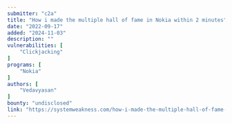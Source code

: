 ```yaml
---
submitter: "c2a"
title: "How i made the multiple hall of fame in Nokia within 2 minutes"
date: "2022-09-17"
added: "2024-11-03"
description: ""
vulnerabilities: [
    "Clickjacking"
]
programs: [
    "Nokia"
]
authors: [
    "Vedavyasan"
]
bounty: "undisclosed"
link: "https://systemweakness.com/how-i-made-the-multiple-hall-of-fame-in-nokia-within-2-minutes-535056fcb66d"
---
```




